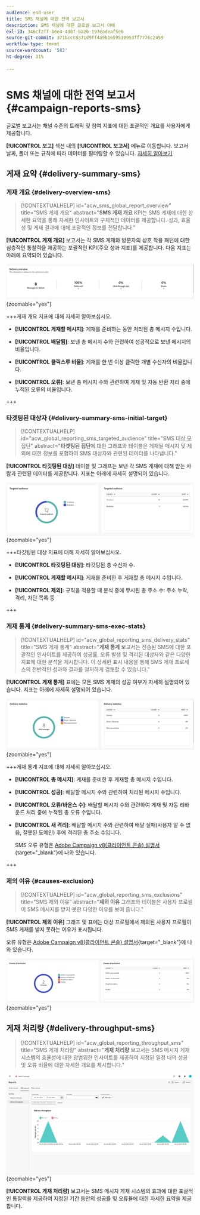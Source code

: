 ```yaml
---
audience: end-user
title: SMS 채널에 대한 전역 보고서
description: SMS 채널에 대한 글로벌 보고서 이해
exl-id: 346cf2ff-b6e4-4d8f-ba26-197eadeaf5e6
source-git-commit: 371bccc8371d9ff4a9b1659510953ff7776c2459
workflow-type: tm+mt
source-wordcount: '583'
ht-degree: 31%

---
```


# SMS 채널에 대한 전역 보고서 {#campaign-reports-sms}

글로벌 보고서는 채널 수준의 트래픽 및 참여 지표에 대한 포괄적인 개요를 사용자에게 제공합니다.

**[!UICONTROL 보고]** 섹션 내의 **[!UICONTROL 보고서]** 메뉴로 이동합니다. 보고서 날짜, 폴더 또는 규칙에 따라 데이터를 필터링할 수 있습니다. [자세히 알아보기](global-reports.md)

## 게재 요약 {#delivery-summary-sms}

### 게재 개요 {#delivery-overview-sms}

>[!CONTEXTUALHELP]
>id="acw_sms_global_report_overview"
>title="SMS 게재 개요"
>abstract="**SMS 게재 개요** KPI는 SMS 게재에 대한 상세한 요약을 통해 자세한 인사이트와 구체적인 데이터를 제공합니다. 성과, 효율성 및 게재 결과에 대해 포괄적인 정보를 전달합니다."

**[!UICONTROL 게재 개요]** 보고서는 각 SMS 게재와 방문자의 상호 작용 패턴에 대한 심층적인 통찰력을 제공하는 포괄적인 KPI(주요 성과 지표)를 제공합니다. 다음 지표는 아래에 요약되어 있습니다.

![](assets/global_report_sms_delivery_overview.png){zoomable="yes"}

+++게재 개요 지표에 대해 자세히 알아보십시오.

* **[!UICONTROL 게재할 메시지]**: 게재를 준비하는 동안 처리된 총 메시지 수입니다.

* **[!UICONTROL 배달됨]**: 보낸 총 메시지 수와 관련하여 성공적으로 보낸 메시지의 비율입니다.

* **[!UICONTROL 클릭스루 비율]**: 게재를 한 번 이상 클릭한 개별 수신자의 비율입니다.

* **[!UICONTROL 오류]**: 보낸 총 메시지 수와 관련하여 게재 및 자동 반환 처리 중에 누적된 오류의 비율입니다.

+++

### 타겟팅된 대상자 {#delivery-summary-sms-initial-target}

>[!CONTEXTUALHELP]
>id="acw_global_reporting_sms_targeted_audience"
>title="SMS 대상 모집단"
>abstract="**타겟팅된 집단**&#x200B;에 대한 그래프와 테이블은 게재될 메시지 및 제외에 대한 정보를 포함하여 SMS 대상자와 관련된 데이터를 나타냅니다."

**[!UICONTROL 타깃팅된 대상]** 테이블 및 그래프는 보낸 각 SMS 게재에 대해 받는 사람과 관련된 데이터를 제공합니다. 지표는 아래에 자세히 설명되어 있습니다.

![](assets/global_report_sms_targeted_audience.png){zoomable="yes"}

+++타깃팅된 대상 지표에 대해 자세히 알아보십시오.

* **[!UICONTROL 타깃팅된 대상]**: 타깃팅된 총 수신자 수.

* **[!UICONTROL 게재할 메시지]**: 게재를 준비한 후 게재할 총 메시지 수입니다.

* **[!UICONTROL 제외]**: 규칙을 적용할 때 분석 중에 무시된 총 주소 수: 주소 누락, 격리, 차단 목록 등

+++

### 게재 통계 {#delivery-summary-sms-exec-stats}

>[!CONTEXTUALHELP]
>id="acw_global_reporting_sms_delivery_stats"
>title="SMS 게재 통계"
>abstract="**게재 통계** 보고서는 전송된 SMS에 대한 포괄적인 인사이트를 제공하여 성공률, 오류 발생 및 격리된 대상자와 같은 다양한 지표에 대한 분석을 제시합니다. 이 상세한 표시 내용을 통해 SMS 게재 프로세스의 전반적인 성과와 결과를 철저하게 검토할 수 있습니다."

**[!UICONTROL 게재 통계]** 표에는 모든 SMS 게재의 성공 여부가 자세히 설명되어 있습니다. 지표는 아래에 자세히 설명되어 있습니다.

![](assets/global_report_sms_delivery_statistics.png){zoomable="yes"}

+++게재 통계 지표에 대해 자세히 알아보십시오.

* **[!UICONTROL 총 메시지]**: 게재를 준비한 후 게재할 총 메시지 수입니다.

* **[!UICONTROL 성공]**: 배달할 메시지 수와 관련하여 처리된 메시지 수입니다.

* **[!UICONTROL 오류/바운스 수]**: 배달할 메시지 수와 관련하여 게재 및 자동 리바운드 처리 중에 누적된 총 오류 수입니다.

* **[!UICONTROL 새 격리]**: 배달할 메시지 수와 관련하여 배달 실패(사용자 알 수 없음, 잘못된 도메인) 후에 격리된 총 주소 수입니다.

  SMS 오류 유형은 [Adobe Campaign v8(클라이언트 콘솔) 설명서](https://experienceleague.adobe.com/docs/campaign/campaign-v8/send/failures/delivery-failures.html#sms-quarantines){target="_blank"}에 나와 있습니다.

+++

### 제외 이유 {#causes-exclusion}

>[!CONTEXTUALHELP]
>id="acw_global_reporting_sms_exclusions"
>title="SMS 제외 이유"
>abstract="**제외 이유** 그래프와 테이블은 사용자 프로필이 SMS 메시지를 받지 못한 다양한 이유를 보여 줍니다."

**[!UICONTROL 제외 이유]** 그래프 및 표에는 대상 프로필에서 제외된 사용자 프로필이 SMS 게재를 받지 못하는 이유가 표시됩니다.

오류 유형은 [Adobe Campaign v8(클라이언트 콘솔) 설명서](https://experienceleague.adobe.com/docs/campaign/campaign-v8/send/failures/delivery-failures.html#email-error-types){target="_blank"}에 나와 있습니다.

![](assets/global_report_sms_causes_exclusion.png){zoomable="yes"}

## 게재 처리량 {#delivery-throughput-sms}

>[!CONTEXTUALHELP]
>id="acw_global_reporting_throughput_sms"
>title="SMS 게재 처리량"
>abstract="**게재 처리량** 보고서는 SMS 메시지 게재 시스템의 효율성에 대한 광범위한 인사이트를 제공하여 지정된 일정 내의 성공 및 오류 비율에 대한 자세한 개요를 제시합니다."

![](assets/global_report_sms_delivery_throughput.png){zoomable="yes"}

**[!UICONTROL 게재 처리량]** 보고서는 SMS 메시지 게재 시스템의 효과에 대한 포괄적인 통찰력을 제공하여 지정된 기간 동안의 성공률 및 오류율에 대한 자세한 요약을 제공합니다.
